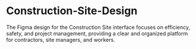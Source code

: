 # Construction-Site-Design
The Figma design for the Construction Site interface focuses on efficiency, safety, and project management, providing a clear and organized platform for contractors, site managers, and workers.
